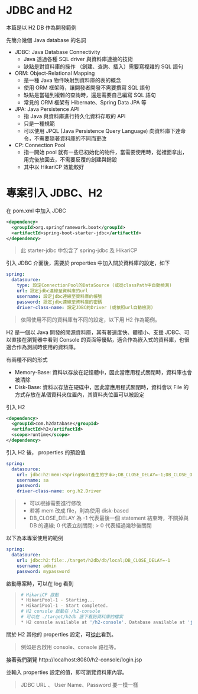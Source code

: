 # JDBC and H2

本篇是以 H2 DB 作為開發範例

先簡介幾個 Java database 的名詞

* JDBC: Java Database Connectivity
    * Java 透過各種 SQL driver 與資料庫連接的技術
    * 缺點是對資料庫的操作 （創建、查詢、插入）需要寫複雜的 SQL 語句
* ORM: Object-Relational Mapping
    * 是一種 Java 物件映射到資料庫的表的概念
    * 使用 ORM 框架時，讓開發者開發不需要撰寫 SQL 語句
    * 缺點是當碰到複雜的查詢時，還是需要自己編寫 SQL 語句
    * 常見的 ORM 框架有 Hibernate、Spring Data JPA 等
* JPA: Java Persistence API
    * 指 Java 與資料庫進行持久化資料存取的 API
    * 只是一種規範
    * 可以使用 JPQL (Java Persistence Query Language) 向資料庫下達命令，不需要隨著資料庫的不同而更改
* CP: Connection Pool
    * 指一開始 pool 就有一些已初始化的物件，當需要使用時，從裡面拿出，用完後放回去，不需要反覆的創建與銷毀
    * 其中以 HikariCP 效能較好

# 專案引入 JDBC、H2

在 pom.xml 中加入 JDBC

```xml
<dependency>
  <groupId>org.springframework.boot</groupId>
  <artifactId>spring-boot-starter-jdbc</artifactId>
</dependency>
```

> 此 starter-jdbc 中包含了 spring-jdbc 及 HikariCP

引入 JDBC 介面後，需要於 properties 中加入關於資料庫的設定，如下

```yml
spring:
  datasource:
    type: 設定ConnectionPool的DataSource (或從classPath中自動檢測)
    url: 設定jdbc連線至資料庫的url
    username: 設定jdbc連線至資料庫的帳號
    password: 設定jdbc連線至資料庫的密碼
    driver-class-name: 設定JDBC的Driver (或依照url自動檢測)
```

> 依照使用不同的資料庫有不同的設定，以下用 H2 作為範例。

H2 是一個以 Java 開發的開源資料庫，其有著速度快、體積小、支援 JDBC、可以直接在瀏覽器中看到 Console 的頁面等優點，適合作為嵌入式的資料庫，也很適合作為測試時使用的資料庫。

有兩種不同的形式

* Memory-Base: 資料以存放在記憶體中，因此當應用程式關閉時，資料庫也會被清除
* Disk-Base: 資料以存放在硬碟中，因此當應用程式關閉時，資料會以 File 的方式存放在某個資料夾位置內，其資料夾位置可以被設定

引入 H2

```xml
<dependency>
  <groupId>com.h2database</groupId>
  <artifactId>h2</artifactId>
  <scope>runtime</scope>
</dependency>
```

引入 H2 後， properties 的預設值

```yml
spring:
  datasource:
    url: jdbc:h2:mem:<SpringBoot產生的字串>;DB_CLOSE_DELAY=-1;DB_CLOSE_ON_EXIT=FALSE
    username: sa
    password:
    driver-class-name: org.h2.Driver
```

> * 可以根據需要進行修改
> * 若將 mem 改成 file，則為使用 disk-based
> * DB_CLOSE_DELAY 為 -1 代表最後一個 statement 結束時，不關掉與 DB 的連線; 0 代表立刻關閉; > 0 代表經過幾秒後關閉

以下為本專案使用的範例

```yml
spring:
  datasource:
    url: jdbc:h2:file:./target/h2db/db/local;DB_CLOSE_DELAY=-1
    username: admin
    password: mypassword
```


啟動專案時，可以在 log 看到
> ```sh
> # HikariCP 啟動
> * HikariPool-1 - Starting... 
> * HikariPool-1 - Start completed.
> # H2 console 啟動在 /h2-console
> # 可以在 ./target/h2db 底下看到資料庫的檔案
> * H2 console available at '/h2-console'. Database available at 'jdbc:h2:file:./target/h2db/db/local'
> ```

關於 H2 其他的 properties 設定，可[從此](https://docs.spring.io/spring-boot/docs/current/reference/html/appendix-application-properties.html#data-properties)看到。
> 例如是否啟用 console、console 路徑等。

接著我們瀏覽 http://localhost:8080/h2-console/login.jsp 

並輸入 properties 設定的值，即可瀏覽資料庫內容。
> JDBC URL 、 User Name、Password 要一模一樣

